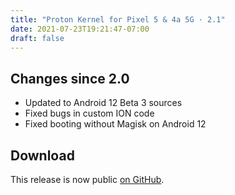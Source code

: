 ```yaml
---
title: "Proton Kernel for Pixel 5 & 4a 5G · 2.1"
date: 2021-07-23T19:21:47-07:00
draft: false
---
```


## Changes since 2.0

- Updated to Android 12 Beta 3 sources
- Fixed bugs in custom ION code
- Fixed booting without Magisk on Android 12

## Download

This release is now public [on GitHub](https://github.com/kdrag0n/proton_kernel_redbull/releases/v2.1).
